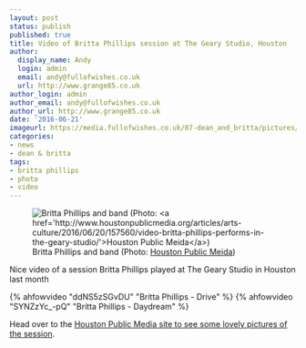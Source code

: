```yaml
---
layout: post
status: publish
published: true
title: Video of Britta Phillips session at The Geary Studio, Houston
author:
  display_name: Andy
  login: admin
  email: andy@fullofwishes.co.uk
  url: http://www.grange85.co.uk
author_login: admin
author_email: andy@fullofwishes.co.uk
author_url: http://www.grange85.co.uk
date: '2016-06-21'
imageurl: https://media.fullofwishes.co.uk/07-dean_and_britta/pictures/2016-05-britta-phillips-houston-public-media-01.jpg
categories:
- news
- dean & britta
tags:
- britta phillips
- photo
- video
---
```

<figure class="caption aligncenter"><img src="https://media.fullofwishes.co.uk/07-dean_and_britta/pictures/2016-05-britta-phillips-houston-public-media-01.jpg" alt="Britta Phillips and band (Photo: <a href='http://www.houstonpublicmedia.org/articles/arts-culture/2016/06/20/157560/video-britta-phillips-performs-in-the-geary-studio/'>Houston Public Meida</a>)" /><figcaption class="caption-text">Britta Phillips and band (Photo: <a href='http://www.houstonpublicmedia.org/articles/arts-culture/2016/06/20/157560/video-britta-phillips-performs-in-the-geary-studio/'>Houston Public Meida</a>)</figcaption></figure>

<p class="lead">Nice video of a session Britta Phillips played at The Geary Studio in Houston last month</p>

{% ahfowvideo "ddNS5zSGvDU" "Britta Phillips - Drive" %}
{% ahfowvideo "SYNZzYc_-pQ" "Britta Phillips - Daydream" %}

Head over to the <a href="http://www.houstonpublicmedia.org/articles/arts-culture/2016/06/20/157560/video-britta-phillips-performs-in-the-geary-studio/">Houston Public Media site to see some lovely pictures of the session</a>.

